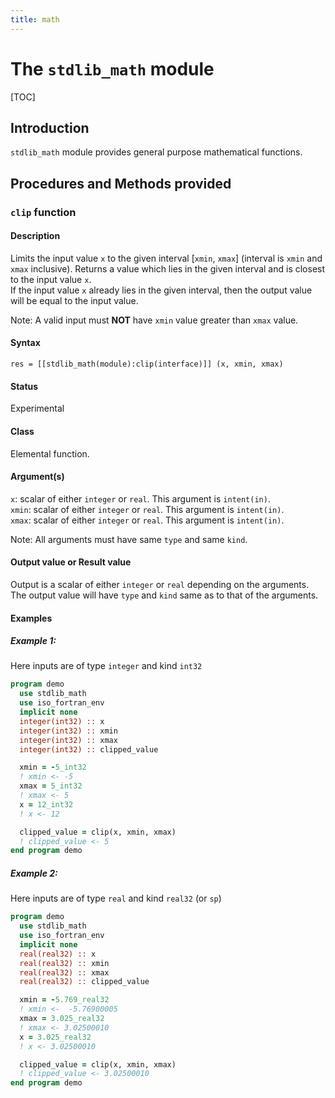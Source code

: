 ```yaml
---
title: math
---
```


# The `stdlib_math` module

[TOC]

## Introduction

`stdlib_math` module provides general purpose mathematical functions.


## Procedures and Methods provided


<!-- -- -- -- -- -- -- -- -- -- -- -- -- -- -- -- -- -- -- -->
### `clip` function

#### Description

Limits the input value `x` to the given interval [`xmin`, `xmax`] (interval is `xmin` and `xmax` inclusive). Returns a value which lies in the given interval and is closest to the input value `x`.  
If the input value `x` already lies in the given interval, then the output value will be equal to the input value.

Note: A valid input must **NOT** have `xmin` value greater than `xmax` value.

#### Syntax

`res = [[stdlib_math(module):clip(interface)]] (x, xmin, xmax)`

#### Status

Experimental

#### Class

Elemental function.

#### Argument(s)

`x`: scalar of either `integer` or `real`. This argument is `intent(in)`.  
`xmin`: scalar of either `integer` or `real`. This argument is `intent(in)`.  
`xmax`: scalar of either `integer` or `real`. This argument is `intent(in)`.

Note: All arguments must have same `type` and same `kind`.

#### Output value or Result value

Output is a scalar of either `integer` or `real` depending on the arguments. The output value will have `type` and `kind` same as to that of the arguments.

#### Examples

##### Example 1:

Here inputs are of type `integer` and kind `int32`
```fortran
program demo
  use stdlib_math
  use iso_fortran_env
  implicit none
  integer(int32) :: x
  integer(int32) :: xmin
  integer(int32) :: xmax
  integer(int32) :: clipped_value

  xmin = -5_int32
  ! xmin <- -5
  xmax = 5_int32
  ! xmax <- 5
  x = 12_int32
  ! x <- 12

  clipped_value = clip(x, xmin, xmax)
  ! clipped_value <- 5
end program demo
```

##### Example 2:

Here inputs are of type `real` and kind `real32` (or `sp`)
```fortran
program demo
  use stdlib_math
  use iso_fortran_env
  implicit none
  real(real32) :: x
  real(real32) :: xmin
  real(real32) :: xmax
  real(real32) :: clipped_value

  xmin = -5.769_real32
  ! xmin <-  -5.76900005
  xmax = 3.025_real32
  ! xmax <- 3.02500010
  x = 3.025_real32
  ! x <- 3.02500010

  clipped_value = clip(x, xmin, xmax)
  ! clipped_value <- 3.02500010
end program demo
```
